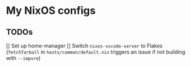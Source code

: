 # My NixOS configs

## TODOs

[] Set up home-manager
[] Switch `nixos-vscode-server` to Flakes (`fetchTarball` in `hosts/common/default.nix` triggers an issue if not building with `--impure`)